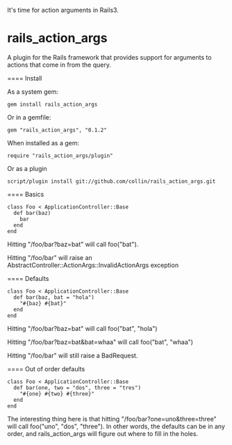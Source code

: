 It's time for action arguments in Rails3.

rails_action_args
================

A plugin for the Rails framework that provides support for arguments to actions that 
come in from the query.

==== Install

As a system gem:

    gem install rails_action_args
    
Or in a gemfile:

    gem "rails_action_args", "0.1.2"

When installed as a gem:

    require "rails_action_args/plugin"

Or as a plugin
    
    script/plugin install git://github.com/collin/rails_action_args.git

==== Basics

    class Foo < ApplicationController::Base
      def bar(baz)
        bar
      end
    end

Hitting "/foo/bar?baz=bat" will call foo("bat").

Hitting "/foo/bar" will raise an AbstractController::ActionArgs::InvalidActionArgs exception

==== Defaults

    class Foo < ApplicationController::Base
      def bar(baz, bat = "hola")
        "#{baz} #{bat}"
      end
    end

Hitting "/foo/bar?baz=bat" will call foo("bat", "hola")

Hitting "/foo/bar?baz=bat&bat=whaa" will call foo("bat", "whaa")

Hitting "/foo/bar" will still raise a BadRequest.

==== Out of order defaults

    class Foo < ApplicationController::Base
      def bar(one, two = "dos", three = "tres")
        "#{one} #{two} #{three}"
      end
    end

The interesting thing here is that hitting "/foo/bar?one=uno&three=three" will call
foo("uno", "dos", "three"). In other words, the defaults can be in any order, and 
rails_action_args will figure out where to fill in the holes.
